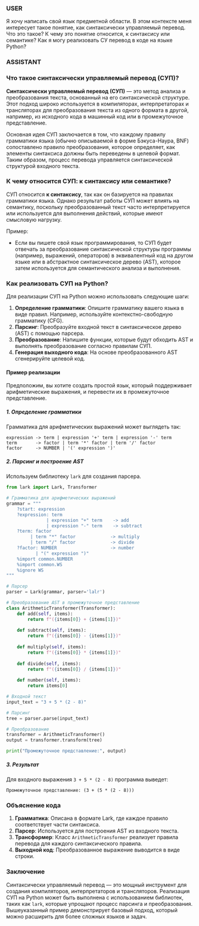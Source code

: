 ### USER
Я хочу написать свой язык предметной области. В этом контексте меня интересует такое понятие, как синтаксически управляемый перевод. Что это такое? К чему это понятие относится, к синтаксису или семантике? Как я могу реализовать СУ перевод в коде на языке Python?

### ASSISTANT
### Что такое синтаксически управляемый перевод (СУП)?

**Синтаксически управляемый перевод (СУП)** — это метод анализа и преобразования текста, основанный на его синтаксической структуре. Этот подход широко используется в компиляторах, интерпретаторах и трансляторах для преобразования текста из одного формата в другой, например, из исходного кода в машинный код или в промежуточное представление.

Основная идея СУП заключается в том, что каждому правилу грамматики языка (обычно описываемой в форме Бэкуса-Наура, BNF) сопоставлено правило преобразования, которое определяет, как элементы синтаксиса должны быть переведены в целевой формат. Таким образом, процесс перевода управляется синтаксической структурой входного текста.

### К чему относится СУП: к синтаксису или семантике?

СУП относится **к синтаксису**, так как он базируется на правилах грамматики языка. Однако результат работы СУП может влиять на семантику, поскольку преобразованный текст часто интерпретируется или используется для выполнения действий, которые имеют смысловую нагрузку.

Пример:
- Если вы пишете свой язык программирования, то СУП будет отвечать за преобразование синтаксической структуры программы (например, выражений, операторов) в эквивалентный код на другом языке или в абстрактное синтаксическое дерево (AST), которое затем используется для семантического анализа и выполнения.

### Как реализовать СУП на Python?

Для реализации СУП на Python можно использовать следующие шаги:

1. **Определение грамматики**: Опишите грамматику вашего языка в виде правил. Например, используйте контекстно-свободную грамматику (CFG).
2. **Парсинг**: Преобразуйте входной текст в синтаксическое дерево (AST) с помощью парсера.
3. **Преобразование**: Напишите функции, которые будут обходить AST и выполнять преобразование согласно правилам СУП.
4. **Генерация выходного кода**: На основе преобразованного AST сгенерируйте целевой код.

#### Пример реализации

Предположим, вы хотите создать простой язык, который поддерживает арифметические выражения, и перевести их в промежуточное представление.

##### 1. Определение грамматики
Грамматика для арифметических выражений может выглядеть так:
```
expression -> term | expression '+' term | expression '-' term
term       -> factor | term '*' factor | term '/' factor
factor     -> NUMBER | '(' expression ')'
```

##### 2. Парсинг и построение AST
Используем библиотеку `lark` для создания парсера.

```python
from lark import Lark, Transformer

# Грамматика для арифметических выражений
grammar = """
    ?start: expression
    ?expression: term
               | expression "+" term    -> add
               | expression "-" term    -> subtract
    ?term: factor
         | term "*" factor             -> multiply
         | term "/" factor             -> divide
    ?factor: NUMBER                    -> number
           | "(" expression ")"
    %import common.NUMBER
    %import common.WS
    %ignore WS
"""

# Парсер
parser = Lark(grammar, parser='lalr')

# Преобразование AST в промежуточное представление
class ArithmeticTransformer(Transformer):
    def add(self, items):
        return f"({items[0]} + {items[1]})"
    
    def subtract(self, items):
        return f"({items[0]} - {items[1]})"
    
    def multiply(self, items):
        return f"({items[0]} * {items[1]})"
    
    def divide(self, items):
        return f"({items[0]} / {items[1]})"
    
    def number(self, items):
        return items[0]

# Входной текст
input_text = "3 + 5 * (2 - 8)"

# Парсинг
tree = parser.parse(input_text)

# Преобразование
transformer = ArithmeticTransformer()
output = transformer.transform(tree)

print("Промежуточное представление:", output)
```

##### 3. Результат
Для входного выражения `3 + 5 * (2 - 8)` программа выведет:
```
Промежуточное представление: (3 + (5 * (2 - 8)))
```

### Объяснение кода
1. **Грамматика**: Описана в формате Lark, где каждое правило соответствует части синтаксиса.
2. **Парсер**: Используется для построения AST из входного текста.
3. **Трансформер**: Класс `ArithmeticTransformer` реализует правила перевода для каждого синтаксического правила.
4. **Выходной код**: Преобразованное выражение выводится в виде строки.

### Заключение

Синтаксически управляемый перевод — это мощный инструмент для создания компиляторов, интерпретаторов и трансляторов. Реализация СУП на Python может быть выполнена с использованием библиотек, таких как `lark`, которые упрощают процесс парсинга и преобразования. Вышеуказанный пример демонстрирует базовый подход, который можно расширить для более сложных языков и задач.